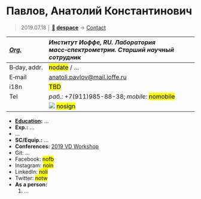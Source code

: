 # Павлов, Анатолий Константинович
> 2019.07.18 ┊ **[🚀](../index/index.md) [despace](index.md)** → [Contact](contact.md)

|*[Org.](contact.md)*|*Институт Иоффе, RU. Лаборатория масс‑спектрометрии. Старший научный сотрудник*|
|:--|:--|
|B‑day, addr.| <mark>nodate</mark> / … |
|E‑mail| <anatoli.pavlov@mail.ioffe.ru> |
|i18n| <mark>TBD</mark> |
|Tel|*раб.:* +7(911)985-88-38; *mobile:* <mark>nomobile</mark> |
|| [![](f/contact/p/pavlov_001_photo_thumb.jpg)](f/contact/p/pavlov_001_photo.jpg) <mark>nosign</mark> |

   - **[Education](edu.md):** …
   - **Exp.:** …
   - …
   - **SC/Equip.:** …
   - **Conferences:** [2019 VD Workshop](vdws2019.md)
   - Git: …
   - Facebook: <mark>nofb</mark>
   - Instagram: <mark>noin</mark>
   - LinkedIn: <mark>noli</mark>
   - Twitter: <mark>notw</mark>
   - **As a person:**
      1. …

